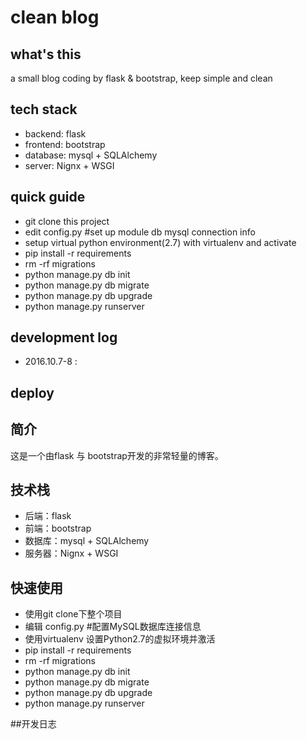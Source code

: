 # clean blog

## what's this

a small blog coding by flask &amp; bootstrap, keep simple and clean  

## tech stack
 - backend: flask
 - frontend: bootstrap
 - database: mysql + SQLAlchemy
 - server: Nignx + WSGI 

## quick guide

- git clone this project
- edit config.py #set up module db mysql connection info
- setup virtual python environment(2.7) with virtualenv and activate
- pip install -r requirements
- rm -rf migrations
- python manage.py db init
- python manage.py db migrate
- python manage.py db upgrade
- python manage.py runserver

## development log

- 2016.10.7-8 :



## deploy




## 简介

这是一个由flask 与 bootstrap开发的非常轻量的博客。

## 技术栈

- 后端：flask
- 前端：bootstrap
- 数据库：mysql + SQLAlchemy
- 服务器：Nignx + WSGI 


## 快速使用

- 使用git clone下整个项目 
- 编辑 config.py #配置MySQL数据库连接信息
- 使用virtualenv 设置Python2.7的虚拟环境并激活
- pip install -r requirements 
- rm -rf migrations
- python manage.py db init
- python manage.py db migrate
- python manage.py db upgrade
- python manage.py runserver

##开发日志


